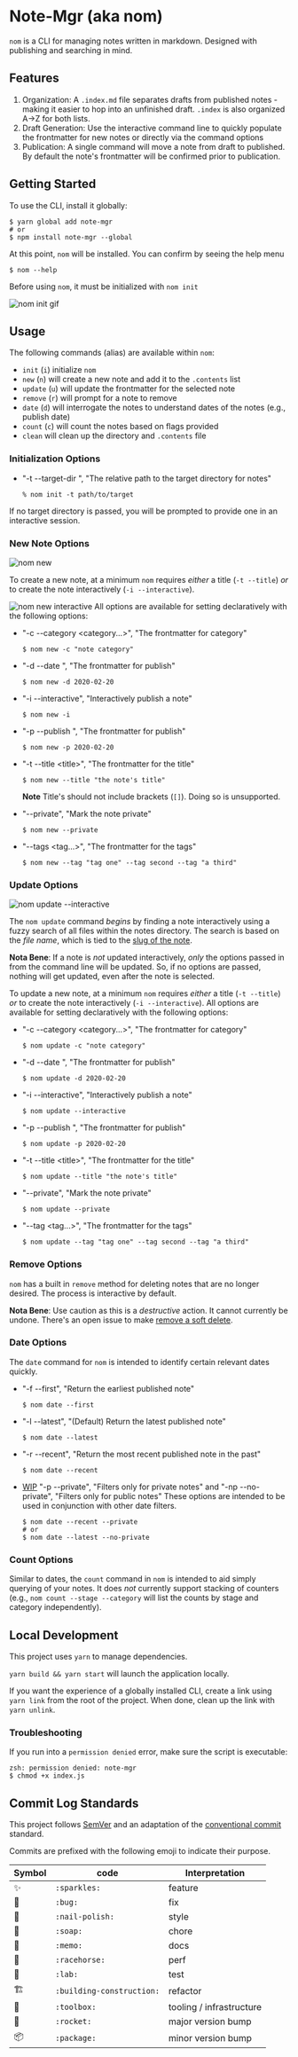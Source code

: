 # Note-Mgr (aka nom)

`nom` is a CLI for managing notes written in markdown. Designed with publishing and searching in mind.

## Features

1. Organization: A `.index.md` file separates drafts from published notes - making it easier to hop into an unfinished draft. `.index` is also organized A->Z for both lists.
1. Draft Generation: Use the interactive command line to quickly populate the frontmatter for new notes or directly via the command options
1. Publication: A single command will move a note from draft to published. By default the note's frontmatter will be confirmed prior to publication.

## Getting Started

To use the CLI, install it globally:

```shell
$ yarn global add note-mgr
# or
$ npm install note-mgr --global
```

At this point, `nom` will be installed. You can confirm by seeing the help menu

```shell
$ nom --help
```

Before using `nom`, it must be initialized with `nom init`

![nom init gif](https://res.cloudinary.com/scweiss1/image/upload/v1599344327/code-comments/nom-init-min_bgytqy.gif)

## Usage

The following commands (alias) are available within `nom`:

-   `init` (`i`) initialize `nom`
-   `new` (`n`) will create a new note and add it to the `.contents` list
-   `update` (`u`) will update the frontmatter for the selected note
-   `remove` (`r`) will prompt for a note to remove
-   `date` (`d`) will interrogate the notes to understand dates of the notes (e.g., publish date)
-   `count` (`c`) will count the notes based on flags provided
-   `clean` will clean up the directory and `.contents` file

### Initialization Options

-   "-t --target-dir <directoryPath>", "The relative path to the target directory for notes"
    ```shell
    % nom init -t path/to/target
    ```

If no target directory is passed, you will be prompted to provide one in an interactive session.

### New Note Options

![nom new](https://res.cloudinary.com/scweiss1/image/upload/v1599344326/code-comments/nom-new-min_ouv32q.gif)

To create a new note, at a minimum `nom` requires _either_ a title (`-t --title`) _or_ to create the note interactively (`-i --interactive`).

![nom new interactive](https://res.cloudinary.com/scweiss1/image/upload/v1599344326/code-comments/nom-new-interactive-min_nxqo6g.gif)
All options are available for setting declaratively with the following options:

-   "-c --category <category...>", "The frontmatter for category"

    ```shell
    $ nom new -c "note category"
    ```

-   "-d --date <date>", "The frontmatter for publish"

    ```shell
    $ nom new -d 2020-02-20
    ```

-   "-i --interactive", "Interactively publish a note"

    ```shell
    $ nom new -i
    ```

-   "-p --publish <date>", "The frontmatter for publish"

    ```shell
    $ nom new -p 2020-02-20
    ```

-   "-t --title \<title>", "The frontmatter for the title"

    ```shell
    $ nom new --title "the note's title"
    ```

    **Note** Title's should not include brackets (`[]`). Doing so is unsupported.

-   "--private", "Mark the note private"

    ```shell
    $ nom new --private
    ```

-   "--tags <tag...>", "The frontmatter for the tags"

    ```shell
    $ nom new --tag "tag one" --tag second --tag "a third"
    ```

### Update Options

![nom update --interactive](https://res.cloudinary.com/scweiss1/image/upload/v1599344327/code-comments/nom-update-min_e4ymdu.gif)

The `nom update` command _begins_ by finding a note interactively using a fuzzy search of all files within the notes directory. The search is based on the _file name_, which is tied to the [slug of the note](https://github.com/stephencweiss/note-mgr/issues/38).

**Nota Bene**: If a note is _not_ updated interactively, _only_ the options passed in from the command line will be updated. So, if no options are passed, nothing will get updated, even after the note is selected.

To update a new note, at a minimum `nom` requires _either_ a title (`-t --title`) _or_ to create the note interactively (`-i --interactive`). All options are available for setting declaratively with the following options:

-   "-c --category <category...>", "The frontmatter for category"

    ```shell
    $ nom update -c "note category"
    ```

-   "-d --date <date>", "The frontmatter for publish"

    ```shell
    $ nom update -d 2020-02-20
    ```

-   "-i --interactive", "Interactively publish a note"

    ```shell
    $ nom update --interactive
    ```

-   "-p --publish <date>", "The frontmatter for publish"

    ```shell
    $ nom update -p 2020-02-20
    ```

-   "-t --title \<title>", "The frontmatter for the title"

    ```shell
    $ nom update --title "the note's title"
    ```

-   "--private", "Mark the note private"

    ```shell
    $ nom update --private
    ```

-   "--tag <tag...>", "The frontmatter for the tags"

    ```shell
    $ nom update --tag "tag one" --tag second --tag "a third"
    ```

### Remove Options

`nom` has a built in `remove` method for deleting notes that are no longer desired. The process is interactive by default.

**Nota Bene**: Use caution as this is a _destructive_ action. It cannot currently be undone. There's an open issue to make [remove a soft delete](https://github.com/stephencweiss/note-mgr/issues/39).

### Date Options

The `date` command for `nom` is intended to identify certain relevant dates quickly.

-   "-f --first", "Return the earliest published note"

    ```shell
    $ nom date --first
    ```

-   "-l --latest", "(Default) Return the latest published note"

    ```shell
    $ nom date --latest
    ```

-   "-r --recent", "Return the most recent published note in the past"

    ```shell
    $ nom date --recent
    ```

-   [WIP](https://github.com/stephencweiss/note-mgr/issues/23) "-p --private", "Filters only for private notes" and "-np --no-private", "Filters only for public notes"
    These options are intended to be used in conjunction with other date filters.

    ```
    $ nom date --recent --private
    # or
    $ nom date --latest --no-private
    ```

### Count Options

Similar to dates, the `count` command in `nom` is intended to aid simply querying of your notes. It does _not_ currently support stacking of counters (e.g., `nom count --stage --category` will list the counts by stage and category independently).

## Local Development

This project uses `yarn` to manage dependencies.

`yarn build && yarn start` will launch the application locally.

If you want the experience of a globally installed CLI, create a link using `yarn link` from the root of the project. When done, clean up the link with `yarn unlink`.

### Troubleshooting

If you run into a `permission denied` error, make sure the script is executable:

```shell
zsh: permission denied: note-mgr
$ chmod +x index.js
```

## Commit Log Standards

This project follows [SemVer](https://semver.org/) and an adaptation of the [conventional commit](https://www.conventionalcommits.org/en/v1.0.0/#specification) standard.

Commits are prefixed with the following emoji to indicate their purpose.

| Symbol | code                      | Interpretation           |
| ------ | ------------------------- | ------------------------ |
| ✨     | `:sparkles:`              | feature                  |
| 🐛     | `:bug:`                   | fix                      |
| 💅     | `:nail-polish:`           | style                    |
| 🧼     | `:soap:`                  | chore                    |
| 📝     | `:memo:`                  | docs                     |
| 🐎     | `:racehorse:`             | perf                     |
| 🧪     | `:lab:`                   | test                     |
| 🏗️     | `:building-construction:` | refactor                 |
| 🧰     | `:toolbox:`               | tooling / infrastructure |
| 🚀     | `:rocket:`                | major version bump       |
| 📦     | `:package:`               | minor version bump       |
